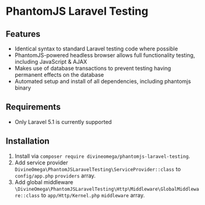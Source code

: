 # PhantomJS Laravel Testing

## Features

* Identical syntax to standard Laravel testing code where possible
* PhantomJS-powered headless browser allows full functionality testing, including JavaScript & AJAX
* Makes use of database transactions to prevent testing having permanent effects on the database
* Automated setup and install of all dependencies, including phantomjs binary

## Requirements

*  Only Laravel 5.1 is currently supported

## Installation

1. Install via `composer require divineomega/phantomjs-laravel-testing`.
2. Add service provider `DivineOmega\PhantomJSLaravelTesting\ServiceProvider::class` to `config/app.php` `providers` array.
3. Add global middleware `\DivineOmega\PhantomJSLaravelTesting\Http\Middleware\GlobalMiddleware::class` to `app/Http/Kernel.php` `middleware` array.

